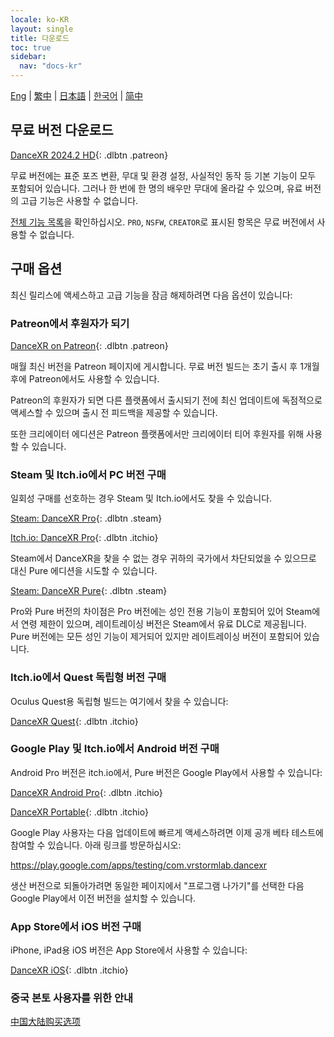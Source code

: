 ```yaml
---
locale: ko-KR
layout: single
title: 다운로드
toc: true
sidebar:
  nav: "docs-kr"
---
```

[Eng](/dancexr/download) | [繁中](/tw/dancexr/download) | [日本語](/jp/dancexr/download) | [한국어](/kr/dancexr/download) | [简中](/zh/dancexr/download)

## 무료 버전 다운로드

[DanceXR 2024.2 HD](https://github.com/alloystorm/dvvr/releases/tag/2024.2){: .dlbtn .patreon} 

무료 버전에는 표준 포즈 변환, 무대 및 환경 설정, 사실적인 동작 등 기본 기능이 모두 포함되어 있습니다. 그러나 한 번에 한 명의 배우만 무대에 올라갈 수 있으며, 유료 버전의 고급 기능은 사용할 수 없습니다.

[전체 기능 목록](features.md)을 확인하십시오. `PRO`, `NSFW`, `CREATOR`로 표시된 항목은 무료 버전에서 사용할 수 없습니다.

## 구매 옵션
최신 릴리스에 액세스하고 고급 기능을 잠금 해제하려면 다음 옵션이 있습니다:

### Patreon에서 후원자가 되기

[DanceXR on Patreon](https://www.patreon.com/dvvr){: .dlbtn .patreon} 

매월 최신 버전을 Patreon 페이지에 게시합니다. 무료 버전 빌드는 초기 출시 후 1개월 후에 Patreon에서도 사용할 수 있습니다.

Patreon의 후원자가 되면 다른 플랫폼에서 출시되기 전에 최신 업데이트에 독점적으로 액세스할 수 있으며 출시 전 피드백을 제공할 수 있습니다.

또한 크리에이터 에디션은 Patreon 플랫폼에서만 크리에이터 티어 후원자를 위해 사용할 수 있습니다.

### Steam 및 Itch.io에서 PC 버전 구매

일회성 구매를 선호하는 경우 Steam 및 Itch.io에서도 찾을 수 있습니다.

[Steam: DanceXR Pro](https://store.steampowered.com/app/1905510/DanceXR/){: .dlbtn .steam}

[Itch.io: DanceXR Pro](https://stormlab.itch.io/dancexr){: .dlbtn .itchio}

Steam에서 DanceXR을 찾을 수 없는 경우 귀하의 국가에서 차단되었을 수 있으므로 대신 Pure 에디션을 시도할 수 있습니다.

[Steam: DanceXR Pure](https://store.steampowered.com/app/2193970/DanceXR_Pure/){: .dlbtn .steam}

Pro와 Pure 버전의 차이점은 Pro 버전에는 성인 전용 기능이 포함되어 있어 Steam에서 연령 제한이 있으며, 레이트레이싱 버전은 Steam에서 유료 DLC로 제공됩니다. Pure 버전에는 모든 성인 기능이 제거되어 있지만 레이트레이싱 버전이 포함되어 있습니다.

### Itch.io에서 Quest 독립형 버전 구매

Oculus Quest용 독립형 빌드는 여기에서 찾을 수 있습니다:

[DanceXR Quest](https://stormlab.itch.io/dancexr-quest){: .dlbtn .itchio}

### Google Play 및 Itch.io에서 Android 버전 구매

Android Pro 버전은 itch.io에서, Pure 버전은 Google Play에서 사용할 수 있습니다:

[DanceXR Android Pro](https://stormlab.itch.io/dancexr-android){: .dlbtn .itchio}

[DanceXR Portable](https://play.google.com/store/apps/details?id=com.vrstormlab.dancexr){: .dlbtn .itchio}

Google Play 사용자는 다음 업데이트에 빠르게 액세스하려면 이제 공개 베타 테스트에 참여할 수 있습니다. 아래 링크를 방문하십시오:

https://play.google.com/apps/testing/com.vrstormlab.dancexr

생산 버전으로 되돌아가려면 동일한 페이지에서 "프로그램 나가기"를 선택한 다음 Google Play에서 이전 버전을 설치할 수 있습니다.

### App Store에서 iOS 버전 구매

iPhone, iPad용 iOS 버전은 App Store에서 사용할 수 있습니다:

[DanceXR iOS](https://apps.apple.com/au/app/dancexr/id6475269158){: .dlbtn .itchio}

### 중국 본토 사용자를 위한 안내

[中国大陆购买选项](purchase_prc)